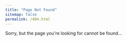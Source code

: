 ```yaml
---
title: "Page Not Found"
sitemap: false
permalink: /404.html
---
```


Sorry, but the page you're looking for cannot be found...

